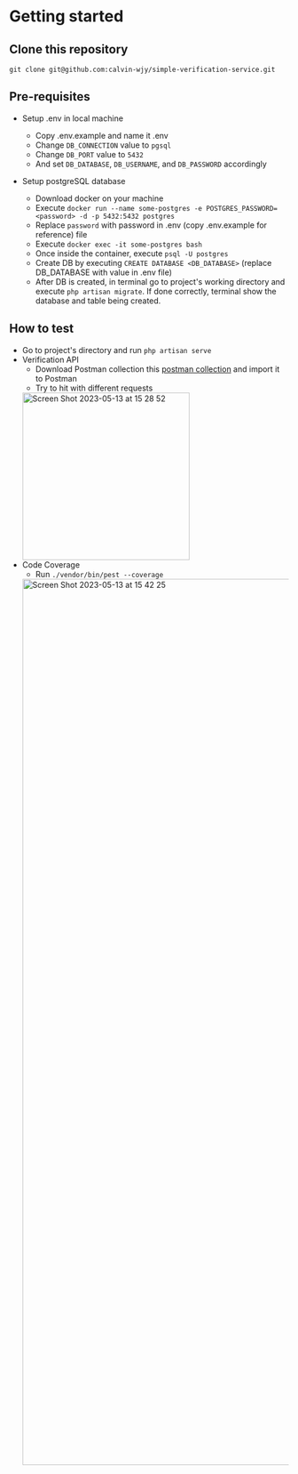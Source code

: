 # Getting started
## Clone this repository
```
git clone git@github.com:calvin-wjy/simple-verification-service.git
```

## Pre-requisites
- Setup .env in local machine
    - Copy .env.example and name it .env
    - Change `DB_CONNECTION` value to `pgsql`
    - Change `DB_PORT` value to `5432`
    - And set `DB_DATABASE`, `DB_USERNAME`, and `DB_PASSWORD` accordingly

- Setup postgreSQL database
  - Download docker on your machine
  - Execute ```docker run --name some-postgres -e POSTGRES_PASSWORD=<password> -d -p 5432:5432 postgres```
  - Replace `password` with password in .env (copy .env.example for reference) file
  - Execute ```docker exec -it some-postgres bash```
  - Once inside the container, execute ```psql -U postgres```
  - Create DB by executing ```CREATE DATABASE <DB_DATABASE>``` (replace DB_DATABASE with value in .env file)
  - After DB is created, in terminal go to project's working directory and execute ```php artisan migrate```. If done correctly, terminal show the database and table being created.

## How to test
- Go to project's directory and run `php artisan serve`
- Verification API
  - Download Postman collection this [postman collection](https://github.com/calvin-wjy/simple-verification-service/blob/master/Verification%20API.postman_collection.json) and import it to Postman
  - Try to hit with different requests
  <img width="301" alt="Screen Shot 2023-05-13 at 15 28 52" src="https://github.com/calvin-wjy/simple-verification-service/assets/90295805/1277933f-73e4-40a3-b280-9166c356059f">
- Code Coverage
  - Run `./vendor/bin/pest --coverage`
  <img width="1594" alt="Screen Shot 2023-05-13 at 15 42 25" src="https://github.com/calvin-wjy/simple-verification-service/assets/90295805/2fdd6f3a-e22f-499d-a8bd-1bdd766b48dd">
